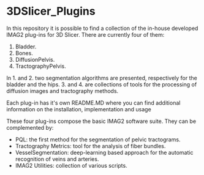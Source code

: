 # 3DSlicer_Plugins
In this repository it is possible to find a collection of the in-house developed IMAG2 plug-ins for 3D Slicer.
There are currently four of them:

1. Bladder.
2. Bones.
3. DiffusionPelvis.
4. TractographyPelvis.<br/>

In 1. and 2. two segmentation algorithms are presented, respectively for the bladder and the hips. 3. and 4. are collections of 
tools for the processing of diffusion images and tractography methods.

Each plug-in has it's own README.MD where you can find additional information on the installation, implementation
and usage

These four plug-ins compose the basic IMAG2 software suite. They can be complemented by:
* PQL: the first method for the segmentation of pelvic tractograms.
* Tractography Metrics: tool for the analysis of fiber bundles.
* VesselSegmentation: deep-learning based approach for the automatic recognition of veins and arteries.
* IMAG2 Utilities: collection of various scripts.